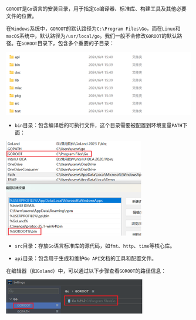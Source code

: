 `GOROOT`是`Go`语言的安装目录，用于指定`Go`编译器、标准库、构建工具及其他必要文件的位置。

在`Windows`系统中，`GOROOT`的默认路径为`C:\Program Files\Go`，而在`Linux`和`macOS`系统中，默认路径为`/usr/local/go`。我们一般不会修改`GOROOT`的默认路径。在`GOROOT`目录下，包含多个重要的子目录：

<img src="image/image-20240914160604460.png" alt="image-20240914160604460" style="zoom:50%;" />

- `bin`目录：包含编译后的可执行文件，这个目录需要被配置到环境变量`PATH`下面：

<img src="image/image-20231124170517893.png" alt="image-20231124170517893" style="zoom:50%;" />

- `src`目录：存放`Go`语言标准库的源代码，如`fmt`、`http`、`time`等核心库。

- `api`目录：包含用于生成和维护`Go API`文档的工具和配置文件。

在编辑器（如`Goland`）中，可以通过以下步骤查看`GOROOT`的路径信息：

<img src="image/image-20240312142352636.png" alt="image-20240312142352636" style="zoom:67%;" />